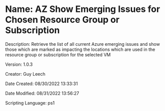 ﻿# Name: AZ Show Emerging Issues for Chosen Resource Group or Subscription

Description: Retrieve the list of all current Azure emerging issues and show those which are marked as impacting the locations which are used in the resource group or subscription for the selected VM

Version: 1.0.3

Creator: Guy Leech

Date Created: 08/30/2022 13:33:31

Date Modified: 08/31/2022 13:56:27

Scripting Language: ps1


